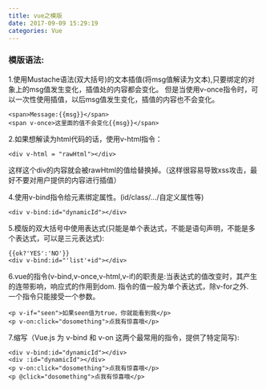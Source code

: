 ```yaml
---
title: vue之模版
date: 2017-09-09 15:29:19
categories: Vue
---
```

### 模版语法:

1.使用Mustache语法(双大括号)的文本插值(将msg值解读为文本),只要绑定的对象上的msg值发生变化，插值处的内容都会变化。
但是当使用v-once指令时，可以一次性使用插值，以后msg值发生变化，插值的内容也不会变化。

    <span>Message:{{msg}}</span>
    <span v-once>这里面的值不会变化{{msg}}</span>

2.如果想解读为html代码的话，使用v-html指令：
    
    <div v-html = "rawHtml"></div>

这样这个div的内容就会被rawHtml的值给替换掉。（这样很容易导致xss攻击，最好不要对用户提供的内容进行插值）	

4.使用v-bind指令给元素绑定属性。(id/class/.../自定义属性等)

    <div v-bind:id="dynamicId"></div>

5.模版的双大括号中使用表达式(只能是单个表达式，不能是语句声明，不能是多个表达式，可以是三元表达式):

    {{ok?'YES':'NO'}}
    <div v-bind:id="'list'+id"></div>

6.vue的指令(v-bind,v-once,v-html,v-if)的职责是:当表达式的值改变时，其产生的连带影响，响应式的作用到dom.
指令的值一般为单个表达式，除v-for之外.  
一个指令只能接受一个参数。

    <p v-if="seen">如果seen值为true，你就能看到我</p>
    <p v-on:click="dosomething">点我有惊喜哦</p>

7.缩写（Vue.js 为 v-bind 和 v-on 这两个最常用的指令，提供了特定简写):

    <div v-bind:id="dynamicId"></div> 
    <div :id="dynamicId"></div> 
    <p v-on:click="dosomething">点我有惊喜哦</p> 
    <p @click="dosomething">点我有惊喜哦</p>  

